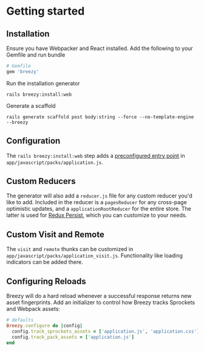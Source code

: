 # Getting started

## Installation

Ensure you have Webpacker and React installed. Add the following to your
Gemfile and run bundle

```ruby
# Gemfile
gem 'breezy'
```

Run the installation generator

```text
rails breezy:install:web
```

Generate a scaffold

```text
rails generate scaffold post body:string --force --no-template-engine --breezy
```

## Configuration

The `rails breezy:install:web` step adds a [preconfigured entry point] in
`app/javascript/packs/application.js`.

## Custom Reducers
The generator will also add a `reducer.js` file for any custom reducer you'd
like to add. Included in the reducer is a `pagesReducer` for any cross-page
optimistic updates, and a `applicationRootReducer` for the entire store. The
latter is used for [Redux Persist], which you can customize to your needs.

## Custom Visit and Remote

The `visit` and `remote` thunks can be customized in
`app/javascript/packs/application_visit.js`. Functionality like loading
indicators can be added there.

## Configuring Reloads

Breezy will do a hard reload whenever a successful response returns new asset
fingerprints. Add an initializer to control how Breezy tracks Sprockets and
Webpack assets:

```ruby
# defaults
Breezy.configure do |config|
  config.track_sprockets_assets = ['application.js', 'application.css']
  config.track_pack_assets = ['application.js']
end
```


[preconfigured entry point]: https://github.com/thoughtbot/Breezy/blob/main/breezy_rails/lib/install/templates/web/application.js
[Redux Persist]: https://github.com/rt2zz/redux-persist
